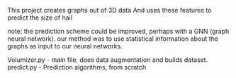 This project creates graphs out of 3D data 
And uses these features to predict
the size of hail

note: the prediction scheme could be improved, perhaps with a GNN (graph neural network). 
our method was to use statistical information about the graphs as input 
to our neural networks.

Volumizer.py - main file, does data augmentation and builds dataset. 
predict.py - Prediction algorithms, from scratch 



